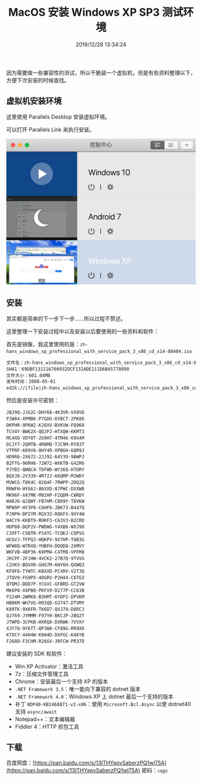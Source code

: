 ﻿---
title: "MacOS 安装 Windows XP SP3 测试环境"
date: "2019/12/28 13:34:24"
updated: "2019/12/28 13:34:24"
permalink: "macos-installation-windows-xp-sp3-test-environment/"
tags:
 - Windows XP
 - 虚拟机
categories:
 - [操作系统, MacOS]
---

因为需要做一些兼容性的测试，所以干脆装一个虚拟机，但是有些资料整理以下，方便下次安装的时候查找。

## 虚拟机安装环境

这里使用 Parallels Desktop 安装虚拟环境。

可以打开 Parallels Link 来执行安装。

![20191228132736](./191228-macos-installation-windows-xp-sp3-test-environment-01.jpg)

## 安装

其实都是简单的下一步下一步……所以过程不赘述。

这里整理一下安装过程中以及安装以后要使用的一些资料和软件：

首先是镜像，我这里使用的是：`zh-hans_windows_xp_professional_with_service_pack_3_x86_cd_x14-80404.iso`

```html
文件名：zh-hans_windows_xp_professional_with_service_pack_3_x86_cd_x14-80404.iso
SHA1：69DBF131116760932DCF132ADE111D6B45778098
文件大小：601.04MB
发布时间：2008-05-01
ed2k://|file|zh-hans_windows_xp_professional_with_service_pack_3_x86_cd_x14-80404.iso|630239232|CD0900AFA058ACB6345761969CBCBFF4|/
```

然后是安装许可密钥：

```html
JBJ9Q-JJG2C-DHY68-4K3VR-VX9VD
PJW84-XPMBK-P7GDG-6YBCT-2PK86
DKPHR-9PKW2-KJ6XV-BVKVW-FQ968
TCV4Y-BW62X-QQJPJ-HTXQW-KKMT3
MC4XD-VDY8T-2G9H7-4TM46-69G4M
DCJY7-2QMTB-4RBMQ-TJC9M-RY83T
VTPRF-689V6-8HY4R-XPBGH-6QR9J
HD9R6-2X672-2JJ92-64Y39-9BWPJ
B2FTG-96RH6-72W72-WXKTB-G42R6
PJYB2-QWBC4-TDFWD-WY36Q-H7DRY
BQXJ6-2V339-4M72J-66QMP-M3WDY
MVWCG-T8K4C-82Q4F-7RWPP-2DQ2Q
RRWFH-HYG6J-86XXD-87PWC-DXXWB
MK96F-X47MK-M92HP-F2QDM-CWRDY
W48J6-QJQWY-FB7HM-CB69Y-T8VKW
MPW9P-HY3P8-C6HF6-JBK73-B447Q
PJ9PH-DP2YM-RGV33-R8KFX-9XY4W
W4CY9-KKBT9-RHKF3-C63V3-B2CRD
HDP88-DQP2V-PWDWG-Y4XB6-WXJ98
C3XFT-C98TR-P34TC-TCQKJ-CQPVG
HCGVJ-TFPQJ-HQKPV-9X7HP-T8B3G
WFW8Q-W7RXQ-YHBFH-DDQD8-2XMVY
WKFVB-4BP36-69PM4-C4TM8-VPFM8
JKCPF-2FJHW-4VCK2-27B7Q-9TVVG
C2VKV-BQVXR-GHG7M-6HY6H-QXWQ3
KF9F6-TYWTC-KBXXD-PCXRV-V2T3Q
JTQV9-FG9PX-48GRV-P2H44-C6TG3
QTQMJ-DDD7P-YCGVC-GFBRD-GT2VW
MK6P8-X4PBQ-PKFV9-D277P-CC63B
P224M-2WMK8-B3HMT-6YDP2-DPVKM
HB8KM-WH7VG-H93QD-G3747-DTVMY
K89TK-9X6FR-TK6D7-QXJ79-D8RCJ
QJ769-JYMMM-F97YH-BKCJP-2BQ2T
JTWPD-3CPKB-HXRQ8-DXRWK-7VVXY
XJY7Q-9Y6TT-QP3W8-CF89G-RR9XD
KTXCY-44H4W-K8H4D-DXFGC-K46YB
F268D-F3CHM-R26GV-JRFCW-PR37D
```

建议安装的 SDK 和软件：
- Win XP Activator：激活工具
- 7z：压缩文件管理工具
- Chrome：安装最后一个支持 XP 的版本
- `.NET Framework 3.5`：唯一能向下兼容的 dotnet 版本
- `.NET Framework 4.0`：Windows XP 上 dotnet 最后一个支持的版本
- 补丁 `NDP40-KB2468871-v2-x86`：使用 `Microsoft.Bcl.Async` 以使 dotnet40 支持 `async/await`
- Notepad++：文本编辑器
- Fiddler 4：HTTP 抓包工具

## 下载

百度网盘：[https://pan.baidu.com/s/13ITHYapvSaberzPQ1wl75A](https://pan.baidu.com/s/13ITHYapvSaberzPQ1wl75A)  密码：`cqgc`












